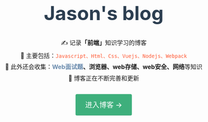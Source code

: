 <div style="position: absolute;
    left: 50%;
    top: 50%;
    transform: translate(-50%,-75%);
    width: 100%;text-align:center;margin-top: 1rem;">
  <h1 style="font-size: 52px;
    text-align: center;
    line-height: 1.3;
    color: #2c3e50;margin-bottom: 2rem;margin-top: 1rem;">Jason's blog</h1>
  <p style="font-size: 16px;font-weight: 300;font-weight: 300;margin: .4rem 0;">✍️ 记录<strong>「前端」</strong>知识学习的博客</p>
  <p style="font-size: 16px;font-weight: 300;font-weight: 300;margin: .4rem 0;">📜 主要包括：<code style="color: #ff5c38">Javascript、Html、Css、Vuejs、Nodejs、Webpack</code></p>
  <p style="font-size: 16px;font-weight: 300;font-weight: 300;margin: .4rem 0;">📌 此外还会收集：<strong><span style="color: #6a8bad">Web面试题</span>、浏览器、web存储、web安全、网络</strong>等知识</p>
  <p style="font-size: 16px;font-weight: 300;font-weight: 300;margin: .4rem 0;">🚀 博客正在不断完善和更新</p>
  <p></p>
  <div style="margin-top: 2rem">
    <a class="blog-link" href="/notes/" style="display: inline-block;
    font-size: 1.2rem;
    font-weight: 500;
    color: #fff;
    background-color: #3eaf7c;
    padding: .9rem 1.6rem;
    border-radius: 4px;
    transition: background-color .1s ease;
    box-sizing: border-box;
    border-bottom: 1px solid #389d70;
    text-decoration: none;
    cursor: pointer;">进入博客 →</a>
  </div>
  <script>
    document.querySelector('.blog-link').addEventListener('mouseover', function(){
      this.style.backgroundColor = '#4abf8a';
    })
    document.querySelector('.blog-link').addEventListener('mouseout', function(){
      this.style.backgroundColor = '#3eaf7c';
    })
  </script>
</div>

<div>
</div>

